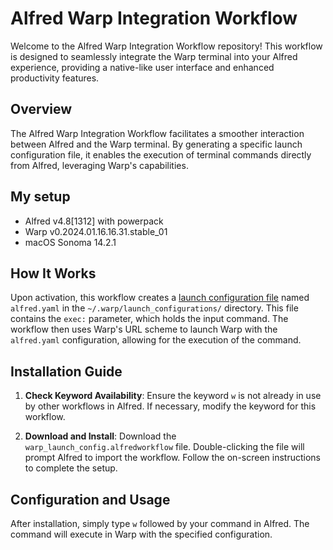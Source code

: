 # Alfred Warp Integration Workflow

Welcome to the Alfred Warp Integration Workflow repository! This workflow is designed to seamlessly integrate the Warp terminal into your Alfred experience, providing a native-like user interface and enhanced productivity features.

## Overview

The Alfred Warp Integration Workflow facilitates a smoother interaction between Alfred and the Warp terminal. By generating a specific launch configuration file, it enables the execution of terminal commands directly from Alfred, leveraging Warp's capabilities.

## My setup

- Alfred v4.8[1312] with powerpack
- Warp v0.2024.01.16.16.31.stable_01
- macOS Sonoma 14.2.1

## How It Works

Upon activation, this workflow creates a [launch configuration file](https://docs.warp.dev/features/sessions/launch-configurations#commands) named `alfred.yaml` in the `~/.warp/launch_configurations/` directory. This file contains the `exec:` parameter, which holds the input command. The workflow then uses Warp's URL scheme to launch Warp with the `alfred.yaml` configuration, allowing for the execution of the command.

## Installation Guide

1. **Check Keyword Availability**: Ensure the keyword `w` is not already in use by other workflows in Alfred. If necessary, modify the keyword for this workflow.
   
2. **Download and Install**: Download the `warp_launch_config.alfredworkflow` file. Double-clicking the file will prompt Alfred to import the workflow. Follow the on-screen instructions to complete the setup.

## Configuration and Usage

After installation, simply type `w` followed by your command in Alfred. The command will execute in Warp with the specified configuration.

